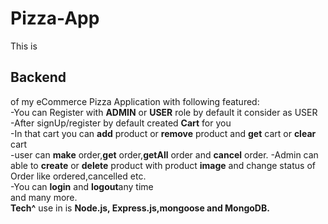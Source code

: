 # Pizza-App <br>
This is <h2>Backend</h2> of my eCommerce Pizza Application with following featured:<br>
-You can Register with <b>ADMIN</b> or <b>USER</b> role by default it consider as USER<br>
-After signUp/register by default created <b>Cart</b> for you<br>
-In that cart you can <b>add</b> product or <b>remove</b> product and <b>get</b> cart or <b>clear</b> cart<br>
-user can <b>make</b> order,<b>get</b> order,<b>getAll</b> order and <b>cancel</b> order.
-Admin can able to <b>create</b> or <b>delete</b> product with product <b>image</b> and change status of Order like ordered,cancelled etc.<br>
-You can <b>login</b> and <b>logout</b>any time<br>
and many more.<br>
<b>Tech^</b> use in is <b>Node.js, Express.js,mongoose and MongoDB.</b>
